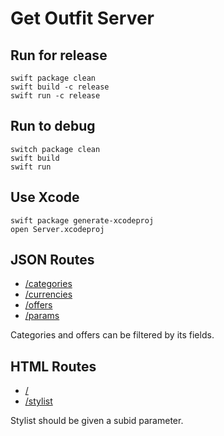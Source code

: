 # Get Outfit Server

## Run for release
```
swift package clean
swift build -c release
swift run -c release
```

## Run to debug
```
switch package clean
swift build
swift run
```

## Use Xcode
```
swift package generate-xcodeproj
open Server.xcodeproj
```

## JSON Routes
- [/categories](http://server.getoutfit.ru/categories)
- [/currencies](http://server.getoutfit.ru/currencies)
- [/offers](http://server.getoutfit.ru/offers)
- [/params](http://server.getoutfit.ru/params)

Categories and offers can be filtered by its fields.

## HTML Routes
- [/](http://server.getoutfit.ru)
- [/stylist](http://server.getoutfit.ru/stylist)

Stylist should be given a subid parameter.
